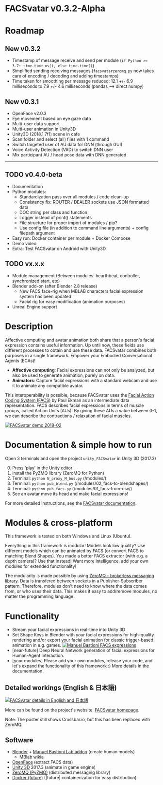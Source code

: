 # FACSvatar v0.3.2-Alpha

# Roadmap

## New v0.3.2

* Timestamp of message receive and send per module (`if Python >= 3.7: time.time_ns(), else time.time()`)
* Simplified sending receiving messages (`facsvatarzeromq.py` now takes care of encoding / decoding and adding timestamps)
* Time taken for smoothing per message reduced: 12.1 +/- 6.9 milliseconds to 7.9 +/- 4.6 milliseconds (pandas --> direct numpy)

## New v0.3.1

* OpenFace v2.0.3
* Eye movement based on eye gaze data
* Multi-user data support
* Multi-user animation in Unity3D
* Unity3D (2018.1.7f1) scene in cafe
* Scan folder and select (all) files with 1 command
* Switch targeted user of AU data for DNN (through GUI)
* Voice Activity Detection (VAD) to switch DNN user
* Mix participant AU / head pose data with DNN generated

---


## TODO v0.4.0-beta

* Documentation
* Python modules:
    * Standardization pass over all modules / code clean-up
    * Consistency fix: ROUTER / DEALER sockets use JSON formatted data
    * DOC string per class and function
    * Logger instead of print() statements
    * File structure for proper import of modules / pip?
    * Use config file (in addition to command line arguments) + config filepath argument
* Easy run: Docker container per module + Docker Compose
* Demo video
* Extra: Test FACSvatar on Android with Unity3D

## TODO vx.x.x

* Module management (Between modules: hearthbeat, controller, synchronized start, etc)
* Blender add-on (after Blender 2.8 release)
    * New FACS face-rig when MBLAB characters facial expression system has been updated
    * Facial rig for easy modification (animation purposes)
* Unreal Engine support


# Description

Affective computing and avatar animation both share that a person's facial expression contains useful information. Up until now, these fields use different processes to obtain and use these data. FACSvatar combines both purposes in a single framework. Empower your Embodied Conversational Agents (ECAs)!

* **Affective computing**: Facial expressions can not only be analyzed, but also be used to generate animation, purely on data.
* **Animators**: Capture facial expressions with a standard webcam and use it to animate any compatible avatar.

This interoperability is possible, because FACSvatar uses the [Facial Action Coding System (FACS)](https://en.wikipedia.org/wiki/Facial_Action_Coding_System "https://en.wikipedia.org/wiki/Facial_Action_Coding_System") by Paul Ekman as an intermediate data representation. FACS describes facial expressions in terms of muscle groups, called Action Units (AUs). By giving these AUs a value between 0-1, we can describe the contractions / relaxation of facial muscles.

[![FACSvatar demo 2018-02](https://img.youtube.com/vi/fI05lzXBj3s/0.jpg)](https://www.youtube.com/watch?v=fI05lzXBj3s)

# Documentation & simple how to run

Open 3 terminals and open the project `unity_FACSvatar` in Unity 3D (2017.3)

0. Press 'play' in the Unity editor
0. Install the PyZMQ library (ZeroMQ for Python)
0. Terminal: `python N_proxy_M_bus.py`  (/modules/)
0. Terminal: `python pub_blend.py`  (/modules/02_facs-to-blendshapes/)
0. Terminal: `python pub_facs.py`  (/modules/01_facs-from-csv/)
0. See an avatar move its head and make facial expressions!

For more detailed instructions, see the [FACSvatar documentation](https://facsvatar.readthedocs.io/en/latest/).


# Modules & cross-platform

This framework is tested on both Windows and Linux (Ubuntu).

Everything in this framework is modular! Models look low quality? Use different models which can be animated by FACS (or convert FACS to matching Blend Shapes). You made a better FACS extractor (with e.g. a depth camera)? Use that instead! Want more intelligence, add your own modules for extended functionality!

The modularity is made possible by using [ZeroMQ - brokerless messaging library](http://zeromq.org/). Data is transfered between sockets in a Publisher-Subscriber pattern. Therefore, modules don't need to know where the data comes from, or who uses their data. This makes it easy to add/remove modules, no matter the programming language.


# Functionality

* Stream your facial expressions in real-time into Unity 3D
* Set Shape Keys in Blender with your facial expressions for high-quality rendering and/or export your facial animation for classic trigger-based animation in e.g. games.
[![Manuel Bastioni FACS expressions](https://img.youtube.com/vi/ImB3it_26bc/0.jpg)](https://www.youtube.com/watch?v=ImB3it_26bc)
* [near-future] Deep Neural Network generation of facial expressions for Human-Agent Interaction.
* [your modules] Please add your own modules, release your code, and let's expand the functionality of this framework :) More details in the documentation.


## Detailed workings (English & 日本語)
[![FACSvatar details in English and 日本語](https://surafusoft.eu/facsvatar/files/2018/02/FACSvatar_poster_25_A4_3-liner-724x1024.png)](https://surafusoft.eu/facsvatar/files/2018/02/FACSvatar_poster_25_A4_3-liner.png)

More can be found on the project's website: [FACSvatar homepage](https://surafusoft.eu/facsvatar/ "https://surafusoft.eu/facsvatar/").

Note: The poster still shows Crossbar.io, but this has been replaced with ZeroMQ.


## Software
* [Blender](https://www.blender.org/) + [Manuel Bastioni Lab addon](http://www.manuelbastioni.com/)  (create human models)
  * [MBlab wikia](http://manuelbastionilab.wikia.com/wiki/Manuel_Bastioni_Lab_Wiki) 
* [OpenFace](https://github.com/TadasBaltrusaitis/OpenFace)  (extract FACS data)
* [Unity 3D](https://unity3d.com/) 2017.3 (animate in game engine)
* [ZeroMQ (PyZMQ)](http://zeromq.org/) (distributed messaging library)
* [Docker (future)](https://www.docker.com/)  (|future| containerization for easy distribution)
